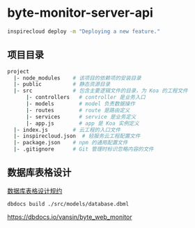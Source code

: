 # byte-monitor-server-api



```sh
inspirecloud deploy -m "Deploying a new feature."
```


## 项目目录

```sh
project
  |- node_modules    # 该项目的依赖项的安装目录
  |- public          # 静态资源目录
  |- src             # 包含主要逻辑文件的目录，为 Koa 的工程文件
      |- controllers   # controller 是业务入口
      |- models        # model 负责数据操作
      |- routes        # route 是路由定义
      |- services      # service 是业务定义
      |- app.js        # app 是 Koa 实例定义
  |- index.js        # 云工程的入口文件
  |- inspirecloud.json  # 轻服务云工程配置文件
  |- package.json    # npm 的通用配置文件
  |- .gitignore      # Git 管理时标识忽略内容的文件
```

## 数据库表格设计

[数据库表格设计规约](./src/models/database.dbml)

```shell
dbdocs build ./src/models/database.dbml
```

https://dbdocs.io/vansin/byte_web_monitor

